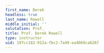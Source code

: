 ```yaml
---
first_name: Derek
headless: true
last_name: Rowell
middle_initial: ''
salutation: Prof.
title: Prof. Derek Rowell
type: instructor
uid: 197cc182-912a-fbc2-7a49-ea4069ca6267
---
```

